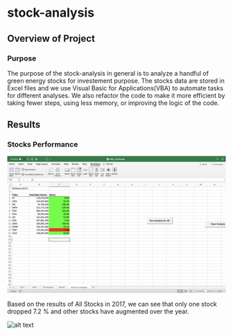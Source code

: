 # stock-analysis

## Overview of Project
### Purpose
The purpose of the stock-analysis in general is to analyze a handful of green energy stocks for investement purpose. The stocks data are stored in Excel files and we use Visual Basic for Applications(VBA) to automate tasks for different analyses. We also refactor the code to make it more efficient by taking fewer steps, using less memory, or improving the logic of the code.

## Results
### Stocks Performance


![alt text](Performances/2017.png)         


Based on the results of All Stocks in 2017, we can see that only one stock dropped 7.2 % and other stocks have augmented over the year.


![alt text](Performances/2018.png)
